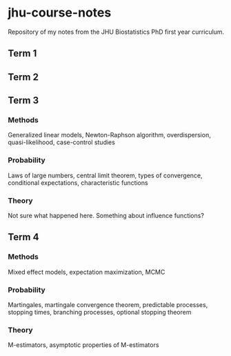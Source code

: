 # jhu-course-notes
Repository of my notes from the JHU Biostatistics PhD first year curriculum.

## Term 1

## Term 2

## Term 3
### Methods
Generalized linear models, Newton-Raphson algorithm, overdispersion, quasi-likelihood, case-control studies
### Probability
Laws of large numbers, central limit theorem, types of convergence, conditional expectations, characteristic functions
### Theory
Not sure what happened here. Something about influence functions?

## Term 4
### Methods 
Mixed effect models, expectation maximization, MCMC

### Probability
Martingales, martingale convergence theorem, predictable processes, stopping times, branching processes, optional stopping theorem

### Theory
M-estimators, asymptotic properties of M-estimators
